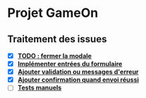 # Projet GameOn

## Traitement des issues

- [X]  **[TODO : fermer la modale](https://github.com/OpenClassrooms-Student-Center/GameOn-website-FR/issues/1)**
- [X]  **[Implémenter entrées du formulaire](https://github.com/OpenClassrooms-Student-Center/GameOn-website-FR/issues/2)**
- [X]  **[Ajouter validation ou messages d'erreur](https://github.com/OpenClassrooms-Student-Center/GameOn-website-FR/issues/3)**
- [X]  **[Ajouter confirmation quand envoi réussi](https://github.com/OpenClassrooms-Student-Center/GameOn-website-FR/issues/4)**
- [ ]  **[Tests manuels](https://github.com/OpenClassrooms-Student-Center/GameOn-website-FR/issues/5)**